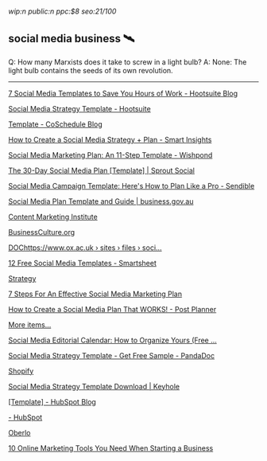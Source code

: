 ###### wip:n public:n ppc:$8 seo:21/100

## social media business :artificial_satellite:

Q:	How many Marxists does it take to screw in a light bulb?
A:	None:  The light bulb contains the seeds of its own revolution.


----------


[7 Social Media Templates to Save You Hours of Work - Hootsuite Blog ](http://blog.hootsuite.com/social-media-templates/amp/)

[ ](https://blog.hootsuite.com/social-media-templates/amp/)

[Social Media Strategy Template - Hootsuite ](http://hootsuite.com/resources/social-media-strategy-template)

[ ](https://hootsuite.com/resources/social-media-strategy-template)

[Template - CoSchedule Blog ](http://coschedule.com/blog/social-media-marketing-strategy-template/)

[How to Create a Social Media Strategy + Plan - Smart Insights ](http://www.smartinsights.com/social-media-marketing/social-media-strategy/social-media-strategy-planning-essentials-strategy-tactics/amp/)

[ ](https://www.smartinsights.com/social-media-marketing/social-media-strategy/social-media-strategy-planning-essentials-strategy-tactics/amp/)

[Social Media Marketing Plan: An 11-Step Template - Wishpond ](http://blog.wishpond.com/post/115675437098/social-media-marketing-plan)

[The 30-Day Social Media Plan [Template] | Sprout Social ](http://sproutsocial.com/insights/guides/social-media-plan/)

[ ](https://sproutsocial.com/insights/guides/social-media-plan/)

[Social Media Campaign Template: Here's How to Plan Like a Pro - Sendible ](http://www.sendible.com/insights/social-media-campaign-template?hs_amp=true)

[Social Media Plan Template and Guide | business.gov.au ](http://www.business.gov.au/planning/templates-and-tools/social-media-plan-template-and-guide)

[Content Marketing Institute ](http://contentmarketinginstitute.com/2018/11/smart-social-media-plan/)

[ ](https://contentmarketinginstitute.com/2018/11/smart-social-media-plan/)

[BusinessCulture.org ](http://businessculture.org/business-culture/what-is-social-networking/social-media-marketing-strategy-template/)

[DOChttps://www.ox.ac.uk › sites › files › soci... ](http://www.ox.ac.uk/sites/files/oxford/social-media-strategy-template.docx)

[12 Free Social Media Templates - Smartsheet ](http://www.smartsheet.com/social-media-templates)

[      Strategy](http://blog.bufferapp.com/social-media-strategy-2017)

[      7 Steps For An Effective Social Media Marketing Plan ](https://www.ducttapemarketing.com/social-media-marketing-plan/)

[      How to Create a Social Media Plan That WORKS! - Post Planner ](https://www.postplanner.com/blog/how-to-create-a-social-media-plan/)

[More items... ](https://coschedule.com/blog/social-media-editorial-calendar-template/)

[      Social Media Editorial Calendar: How to Organize Yours (Free ... ](https://coschedule.com/blog/social-media-editorial-calendar-template/)

[Social Media Strategy Template - Get Free Sample - PandaDoc ](http://www.pandadoc.com/social-media-strategy-template/)

[Shopify ](http://www.shopify.com/content-services/blog/en/social-media-marketing-strategy.amp)

[Social Media Strategy Template Download | Keyhole ](http://keyhole.co/blog/social-media-strategy-template-download-5-examples/amp/)

[[Template] - HubSpot Blog ](http://blog.hubspot.com/marketing/digital-strategy-guide)

[- HubSpot ](http://offers.hubspot.com/social-media-marketing-strategy)

[Oberlo ](http://www.oberlo.com/blog/facebook-marketing-plan-template/amp)

[10 Online Marketing Tools You Need When Starting a Business ](http://neilpatel.com/blog/10-online-marketing-tools-you-need-when-starting-a-business/amp/)

